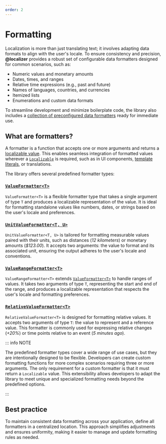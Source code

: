 ```yaml
---
order: 2
---
```


# Formatting

Localization is more than just translating text; it involves adapting data formats to align with the user's locale. To ensure consistency and precision, **@localizer** provides a robust set of configurable data formatters designed for common scenarios, such as:

- Numeric values and monetary amounts
- Dates, times, and ranges
- Relative time expressions (e.g., past and future)
- Names of languages, countries, and currencies
- Itemized lists
- Enumerations and custom data formats

To streamline development and minimize boilerplate code, the library also includes a [collection of preconfigured data formatters](./preconfigured-formatters.md) ready for immediate use.

## What are formatters?

A formatter is a function that accepts one or more arguments and returns a [localizable value](../basics/localizable.md). This enables seamless integration of formatted values wherever a [`Localizable`](../api/_localizer/core/Localizable/index.md) is required, such as in UI components, [template literals](../basics/localizable.md#string-templates), or translations.

The library offers several predefined formatter types:

### [`ValueFormatter<T>`](../api/_localizer/core/ValueFormatter/index.md)

`ValueFormatter<T>` is a flexible formatter type that takes a single argument of type `T` and produces a localizable representation of the value. It is ideal for formatting standalone values like numbers, dates, or strings based on the user's locale and preferences.

### [`UnitValueFormatter<T, U>`](../api/_localizer/core/UnitValueFormatter/index.md)

`UnitValueFormatter<T, U>` is tailored for formatting measurable values paired with their units, such as distances (_12 kilometers_) or monetary amounts (_$123.00_). It accepts two arguments: the value to format and its associated unit, ensuring the output adheres to the user's locale and conventions.

### [`ValueRangeFormatter<T>`](../api/_localizer/core/ValueRangeFormatter/index.md)

`ValueRangeFormatter<T>` extends [`ValueFormatter<T>`](#valueformattert) to handle ranges of values. It takes two arguments of type `T`, representing the start and end of the range, and produces a localizable representation that respects the user's locale and formatting preferences.

### [`RelativeValueFormatter<T>`](../api/_localizer/core/RelativeValueFormatter/index.md)

`RelativeValueFormatter<T>` is designed for formatting relative values. It accepts two arguments of type `T`: the value to represent and a reference value. This formatter is commonly used for expressing relative changes (_+20%_) or time points relative to an event (_5 minutes ago_).

::: info NOTE

The predefined formatter types cover a wide range of use cases, but they are intentionally designed to be flexible. Developers can create custom formatting functions for more complex scenarios requiring three or more arguments. The only requirement for a custom formatter is that it must return a `Localizable` value. This extensibility allows developers to adapt the library to meet unique and specialized formatting needs beyond the predefined options.

:::

## Best practice

To maintain consistent data formatting across your application, define all formatters in a centralized location. This approach simplifies adjustments and ensures uniformity, making it easier to manage and update formatting rules as needed.
